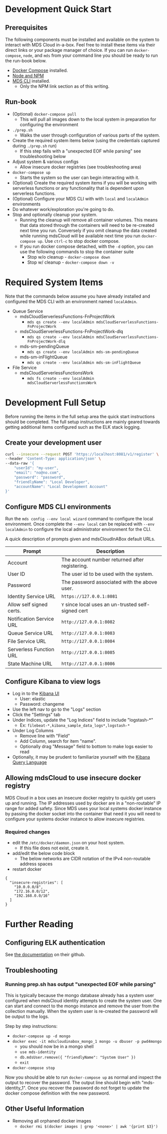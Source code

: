 # Development Quick Start

## Prerequisites

The following components must be installed and available on the system to
interact with MDS Cloud in-a-box. Feel free to install these items via their
direct links or your package manager of choice. If you can run `docker-compose`,
`node`, and `mds` from your command line you should be ready to run the run-book
below.

* [Docker Compose](https://docs.docker.com/compose/) installed.
* [Node and NPM](https://nodejs.org)
* [MDS CLI](https://github.com/MadDonkeySoftware/mdsCloudCli) installed.
  * Only the NPM link section as of this writing.

## Run-book
* (Optional) `docker-compose pull`
  * This will pull all images down to the local system in preparation for
    configuring the environment
* `./prep.sh`
  * Walks the user through configuration of various parts of the system.
* Create the required system items below (using the credentials captured during
  `./prep.sh` run)
  * If this step fails with a "unexpected EOF while parsing" see troubleshooting
    below
* Adjust system & various configs
  * Allow insecure docker registries (see troubleshooting area)
* `docker-compose up`
  * Starts the system so the user can begin interacting with it.
* (Optional) Create the required system items if you will be working with
  serverless functions or any functionality that is dependent upon serverless
  functions.
* (Optional) Configure your MDS CLI with with `local` and `localAdmin`
  environments
* Do whatever work/exploration you're going to do.
* Stop and optionally cleanup your system.
  * Running the cleanup will remove all container volumes. This means that data
    stored through the containers will need to be re-created next time you run.
    Conversely if you omit cleanup the data created while running mdsCloud will
    be available next time you run `docker-compose up`. Use `ctrl-c` to stop
    docker compose.
  * If you run docker compose detached, with the `-d` option, you can use the
    following commands to stop the container suite
    * Stop w/o cleanup - `docker-compose down`
    * Stop w/ cleanup - `docker-compose down -v`

# Required System Items

Note that the commands below assume you have already installed and configured
the MDS CLI with an environment named `localAdmin`.

* Queue Service
  * mdsCloudServerlessFunctions-FnProjectWork
    * `mds qs create --env localAdmin mdsCloudServerlessFunctions-FnProjectWork`
  * mdsCloudServerlessFunctions-FnProjectWork-dlq
    * `mds qs create --env localAdmin mdsCloudServerlessFunctions-FnProjectWork-dlq`
  * mds-sm-pendingQueue
    * `mds qs create --env localAdmin mds-sm-pendingQueue`
  * mds-sm-inFlightQueue
    * `mds qs create --env localAdmin mds-sm-inFlightQueue`
* File Service
  * mdsCloudServerlessFunctionsWork
    * `mds fs create --env localAdmin mdsCloudServerlessFunctionsWork`

# Development Full Setup

Before running the items in the full setup area the quick start instructions
should be completed. The full setup instructions are mainly geared towards
getting additional items configured such as the ELK stack logging.

## Create your development user

```sh
curl --insecure --request POST 'https://localhost:8081/v1/register' \
--header 'Content-Type: application/json' \
--data-raw '{
    "userId": "my-user",
    "email": "no@no.com",
    "password": "password",
    "friendlyName": "Local Developer",
    "accountName": "Local Development Account"
}'
```

## Configure MDS CLI environments

Run the `mds config --env local wizard` command to configure the local
environment. Once complete the `--env local` can be replaced with
`--env localAdmin` to configure the local administrator environment for the CLI.

A quick description of prompts given and mdsCloudInABox default URLs.

| Prompt                   | Description                                         |
|--------------------------|-----------------------------------------------------|
| Account                  | The account number returned after registering.      |
| User ID                  | The user id to be used with the system.             |
| Password                 | The password associated with the above user.        |
| Identity Service URL     | `https://127.0.0.1:8081`                            |
| Allow self signed certs. | `Y` since local uses an un-trusted self-signed cert |
| Notification Service URL | `http://127.0.0.1:8082`                             |
| Queue Service URL        | `http://127.0.0.1:8083`                             |
| File Service URL         | `http://127.0.0.1:8084`                             |
| Serverless Function URL  | `http://127.0.0.1:8085`                             |
| State Machine URL        | `http://127.0.0.1:8086`                             |


## Configure Kibana to view logs

* Log in to the [Kibana UI](http://localhost:5601)
  * User: elastic
  * Password: changeme
* Use the left nav to go to the "Logs" section
* Click the "Settings" tab
* Under Indices, update the "Log Indices" field to include "logstash-*"
  * Ex: `filebeat-*,kibana_sample_data_logs*,logstash-*`
* Under Log Columns
  * Remove line with "Field"
  * Add Column, search for item "name".
  * Optionally drag "Message" field to bottom to make logs easier to read
* Optionally, it may be prudent to familiarize yourself with the
[Kibana Query Language](https://www.elastic.co/guide/en/kibana/current/kuery-query.html)

## Allowing mdsCloud to use insecure docker registry

MDS Cloud in a box uses an insecure docker registry to quickly get users up and
running. The IP addresses used by docker are in a "non-routable" IP range for
added safety. Since MDS uses your local systems docker instance by passing the
docker socket into the container that need it you will need to configure your
systems docker instance to allow insecure registries.

### Required changes

* edit the `/etc/docker/daemon.json` on your host system.
  * If this file does not exist, create it.
* add/edit the below code block
  * The below networks are CIDR notation of the IPv4 non-routable address spaces
* restart docker

```
{
  "insecure-registries": [
    "10.0.0.0/8",
    "172.16.0.0/12",
    "192.168.0.0/16"
  ]
}
```

# Further Reading

## Configuring ELK authentication

See [the documentation](https://github.com/deviantony/docker-elk#initial-setup)
on their github.

## Troubleshooting

### Running prep.sh has output "unexpected EOF while parsing"

This is typically because the mongo database already has a system user
configured when mdsCloud identity attempts to create the system user. One can
start and connect to the mongo instance and remove the user from the collection
manually. When the system user is re-created the password will be output to the
logs.

Step by step instructions:

* `docker-compose up -d mongo`
* `docker exec -it mdscloudinabox_mongo_1 mongo -u dbuser -p pwd4mongo`
  * you should now be in a mongo shell
  * `use mds-identity`
  * `db.mdsUser.remove({ "friendlyName": "System User" })`
  * `exit`
* `docker-compose stop`

Now you should be able to run `docker-compose up` as normal and inspect the
output to recover the password. The output line should begin with
"mds-identity_1". Once you recover the password do not forget to update the
docker compose definition with the new password.


## Other Useful Information

* Removing all orphaned docker images
  * `docker rmi $(docker images | grep '<none>' | awk '{print $3}')`